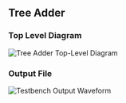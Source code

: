 ## Tree Adder

### Top Level Diagram
![Tree Adder Top-Level Diagram](https://github.com/JananiPSrinivasan/digitalDesign/blob/master/combinatorialCircuits/adders/treeadder/topLevel.png?raw=true)


### Output File
![Testbench Output Waveform](https://github.com/JananiPSrinivasan/digitalDesign/blob/master/combinatorialCircuits/adders/treeadder/output.png)
